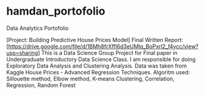 # hamdan_portofolio
Data Analytics Portofolio

[Project: Building Predictive House Prices Model] 
Final Written Report: [https://drive.google.com/file/d/1BMh8frXffl6d3eUMlq_BoPxrI2_f4ycc/view?usp=sharing]
This is a Data Science Group Project for Final paper in Undergraduate Introductory Data Science Class.
I am responsible for doing Exploratory Data Analysis and Clustering Analysis.
Data was taken from Kaggle House Prices - Advanced Regression Techniques.
Algoritm used: Sillouette method, Elbow method, K-means Clustering, Correlation, Regression, Random Forest
